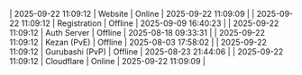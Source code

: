 | 2025-09-22 11:09:12 | Website | Online | 2025-09-22 11:09:09 |
| 2025-09-22 11:09:12 | Registration | Offline | 2025-09-09 16:40:23 |
| 2025-09-22 11:09:12 | Auth Server | Offline | 2025-08-18 09:33:31 |
| 2025-09-22 11:09:12 | Kezan (PvE) | Offline | 2025-08-03 17:58:02 |
| 2025-09-22 11:09:12 | Gurubashi (PvP) | Offline | 2025-08-23 21:44:06 |
| 2025-09-22 11:09:12 | Cloudflare | Online | 2025-09-22 11:09:09 |
